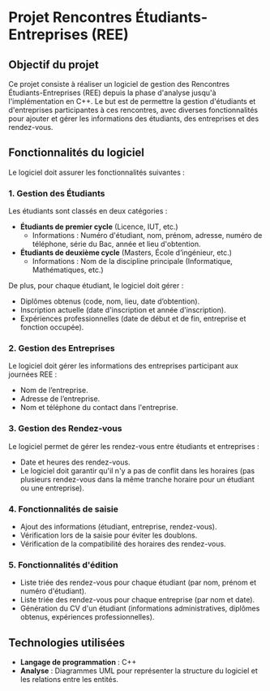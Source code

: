 # Projet Rencontres Étudiants-Entreprises (REE)

## Objectif du projet

Ce projet consiste à réaliser un logiciel de gestion des Rencontres Étudiants-Entreprises (REE) depuis la phase d'analyse jusqu'à l'implémentation en C++. Le but est de permettre la gestion d'étudiants et d'entreprises participantes à ces rencontres, avec diverses fonctionnalités pour ajouter et gérer les informations des étudiants, des entreprises et des rendez-vous.

## Fonctionnalités du logiciel

Le logiciel doit assurer les fonctionnalités suivantes :

### 1. Gestion des Étudiants
Les étudiants sont classés en deux catégories :
- **Étudiants de premier cycle** (Licence, IUT, etc.)
  - Informations : Numéro d'étudiant, nom, prénom, adresse, numéro de téléphone, série du Bac, année et lieu d'obtention.
- **Étudiants de deuxième cycle** (Masters, École d’ingénieur, etc.)
  - Informations : Nom de la discipline principale (Informatique, Mathématiques, etc.)

De plus, pour chaque étudiant, le logiciel doit gérer :
- Diplômes obtenus (code, nom, lieu, date d’obtention).
- Inscription actuelle (date d'inscription et année d'inscription).
- Expériences professionnelles (date de début et de fin, entreprise et fonction occupée).

### 2. Gestion des Entreprises
Le logiciel doit gérer les informations des entreprises participant aux journées REE :
- Nom de l’entreprise.
- Adresse de l’entreprise.
- Nom et téléphone du contact dans l'entreprise.

### 3. Gestion des Rendez-vous
Le logiciel permet de gérer les rendez-vous entre étudiants et entreprises :
- Date et heures des rendez-vous.
- Le logiciel doit garantir qu'il n'y a pas de conflit dans les horaires (pas plusieurs rendez-vous dans la même tranche horaire pour un étudiant ou une entreprise).

### 4. Fonctionnalités de saisie
- Ajout des informations (étudiant, entreprise, rendez-vous).
- Vérification lors de la saisie pour éviter les doublons.
- Vérification de la compatibilité des horaires des rendez-vous.

### 5. Fonctionnalités d'édition
- Liste triée des rendez-vous pour chaque étudiant (par nom, prénom et numéro d'étudiant).
- Liste triée des rendez-vous pour chaque entreprise (par nom et date).
- Génération du CV d'un étudiant (informations administratives, diplômes obtenus, expériences professionnelles).

## Technologies utilisées

- **Langage de programmation** : C++
- **Analyse** : Diagrammes UML pour représenter la structure du logiciel et les relations entre les entités.
